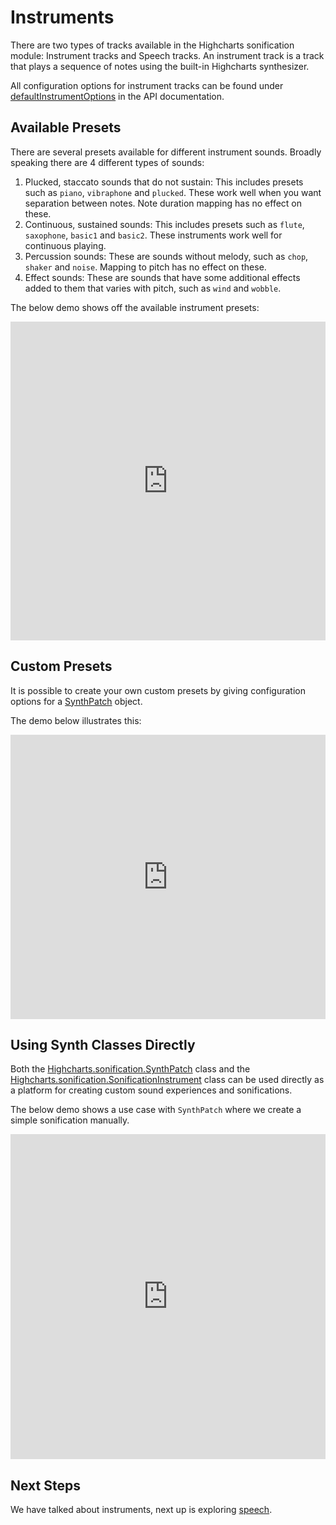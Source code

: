 Instruments
===

There are two types of tracks available in the Highcharts sonification module: Instrument tracks and Speech tracks. An instrument track is a track that plays a sequence of notes using the built-in Highcharts synthesizer.

All configuration options for instrument tracks can be found under [defaultInstrumentOptions](https://api.highcharts.com/highcharts/sonification.defaultInstrumentOptions) in the API documentation.

Available Presets
-----------------

There are several presets available for different instrument sounds. Broadly speaking there are 4 different types of sounds:

1. Plucked, staccato sounds that do not sustain: This includes presets such as `piano`, `vibraphone` and `plucked`. These work well when you want separation between notes. Note duration mapping has no effect on these.
2. Continuous, sustained sounds: This includes presets such as `flute`, `saxophone`, `basic1` and `basic2`. These instruments work well for continuous playing.
3. Percussion sounds: These are sounds without melody, such as `chop`, `shaker` and `noise`. Mapping to pitch has no effect on these.
4. Effect sounds: These are sounds that have some additional effects added to them that varies with pitch, such as `wind` and `wobble`.

The below demo shows off the available instrument presets:

<iframe style="width: 100%; height: 510px; border: none;" src="https://www.highcharts.com/samples/embed/highcharts/demo/all-instruments" allow="fullscreen"></iframe>

Custom Presets
--------------

It is possible to create your own custom presets by giving configuration options for a [SynthPatch](https://api.highcharts.com/class-reference/Highcharts.SynthPatchOptionsObject) object.

The demo below illustrates this:

<iframe style="width: 100%; height: 455px; border: none;" src="https://www.highcharts.com/samples/embed/highcharts/sonification/custom-instrument" allow="fullscreen"></iframe>

Using Synth Classes Directly
----------------------------

Both the [Highcharts.sonification.SynthPatch](https://api.highcharts.com/class-reference/Highcharts.SynthPatch) class and the [Highcharts.sonification.SonificationInstrument](https://api.highcharts.com/class-reference/Highcharts.SonificationInstrument) class can be used directly as a platform for creating custom sound experiences and sonifications.

The below demo shows a use case with `SynthPatch` where we create a simple sonification manually.

<iframe style="width: 100%; height: 520px; border: none;" src="https://www.highcharts.com/samples/embed/highcharts/sonification/manual-using-synth" allow="fullscreen"></iframe>

Next Steps
----------
We have talked about instruments, next up is exploring [speech](https://www.highcharts.com/docs/sonification/speech).
